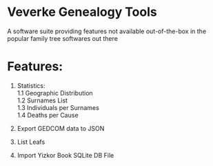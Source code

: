 # Veverke Genealogy Tools
A software suite providing features not available out-of-the-box in the popular family tree softwares out there

# Features:
1. Statistics:  
   1.1 Geographic Distribution  
   1.2 Surnames List  
   1.3 Individuals per Surnames  
   1.4 Deaths per Cause  

2. Export GEDCOM data to JSON
3. List Leafs
4. Import Yizkor Book SQLite DB File
